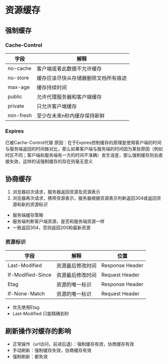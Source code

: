 # 资源缓存
## 强制缓存
### Cache-Control
|字段|解释|
|-|-|
|no-cache|客户端或者此数据不允许缓存|
|no-store|缓存应该尽快从存储器删除文档所有痕迹|
|max-age|缓存持续时间|
|public|允许代理服务器和客户端缓存|
|private|只允许客户端缓存|
|min-fresh|至少在未来n秒内缓存保持新鲜|
### Expires
已被Cache-Control代替
原因：在于Expires控制缓存的原理是使用客户端的时间与服务端返回的时间做对比，那么如果客户端与服务端的时间因为某些原因（例如时区不同；客户端和服务端有一方的时间不准确）发生误差，那么强制缓存则会直接失效，这样的话强制缓存的存在则毫无意义

## 协商缓存
1. 浏览器初次请求，服务器返回资源及资源表示
2. 浏览器再次请求，携带资源表示，服务器根据资源表示判断返回304或返回资源和新的资源标识

- 服务端缓存策略
- 服务端判断客户端资源，是否和服务端资源一样
- 一致返回304，否则返回200和最新资源

### 资源标识
|字段|解释|位置|
|-|-|-|
|Last-Modified|资源最后修改时间|Response Header|
|If-Modified-Since|资源最后修改时间|Request Header|
|Etag|资源的唯一标识|Response Header|
|If-None-Match|资源的唯一标识|Request Header|

- 优先使用Etag
- Last-Modified 只能精确到秒

## 刷新操作对缓存的影响
- 正常操作（url访问，前进后退）：强制缓存有效，协商缓存有效
- 手动刷新：强制缓存失效，协商缓存有效
- 强制刷新：都失效